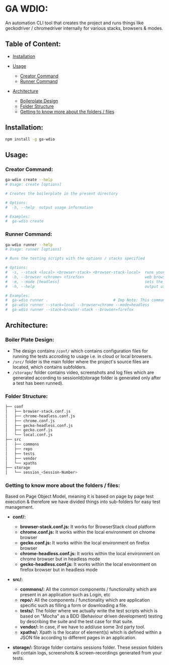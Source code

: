 # GA WDIO:

An automation CLI tool that creates the project and runs things like geckodriver / chromedriver internally for various stacks, browsers & modes.

## Table of Content:

- [Installation](#installation)

- [Usage](#usage)

	- [Creator Command](#creator-command)
	- [Runner Command](#runner-command)

- [Architecture](#architecture)

	- [Boilerplate Design](#boilerplate-design)
	- [Folder Structure](#folder-structure)
	- [Getting to know more about the folders / files](#getting-to-know-more-about-the-folders--files)

## Installation:

```sh
npm install -g ga-wdio
```

## Usage:

### Creator Command:

```sh
ga-wdio create --help
# Usage: create [options]

# Creates the boilerplate in the present directory

# Options:
#  -h, --help  output usage information

# Examples:
#  ga-wdio create
```

### Runner Command:

```sh
ga-wdio runner --help
# Usage: runner [options]

# Runs the testing scripts with the options / stacks specified

# Options:
#  -s, --stack <local> <browser-stack> <browser-stack-local>  runs your tests on the local system or browser-stack (default: "local")
#  -b, --browser <chrome> <firefox>                           web browser [chrome or firefox] (default: "chrome")
#  -m, --mode [headless]                                      sets the mode to the run web-browser, this feature is applicable only with local stack (default: "head")
#  -h, --help                                                 output usage information

# Examples:
#  ga-wdio runner . 							# Imp Note: This command will set all the default values
#  ga-wdio runner --stack=local --browser=chrome --mode=headless
#  ga-wdio runner --stack=browser-stack --browser=firefox
```

## Architecture:

### Boiler Plate Design:

- The design contains `/conf/` which contains  configuration files for running the tests accroding to usage i.e. in cloud or local browsers.
- `/src/` folder is the main folder where the project's source files are located, which contains subfolders.
- `/storage/` folder  contains video, screenshots and log files which are generated according to sessionId(storage folder is generated only after a test has been runned).

### Folder Structure:

```sh
├── conf
│   ├── browser-stack.conf.js
│   ├── chrome-headless.conf.js
│   ├── chrome.conf.js
│   ├── gecko-headless.conf.js
│   ├── gecko.conf.js
│   └── local.conf.js
├── src
│   ├── commons
│   ├── repo
│   ├── tests
│   ├── vendor
│   └── xpaths
├── storage
│   └── session_<Session-Number>
```

### Getting to know more about the folders / files:

Based on Page Object Model, meaning it is based on page by page test execution & therefore we have divided things into sub-folders for easy test management.

- **conf/:**

	- **browser-stack.conf.js:** It works for BrowserStack cloud platform
	- **chrome.conf.js:** It works within the local environment on chrome browser
	- **gecko.conf.js:** It works within the local environment on firefox browser
	- **chrome-headless.conf.js:** It works within the local environment on chrome browser but in headless mode
	- **gecko-headless.conf.js:** It works within the local environment on firefox browser but in headless mode
	
- **src/:**

	- **commons/:** All the common components / functionality which are present in an application such as Login, etc
	- **repo/:** All the components / functionality which are application specific such as filling a form or downloading a file.
	- **tests/:** The folder where we actually write the test scripts which is based on "Mocha" as a BDD (Behaviour driven development) testing by describing the suite and the test case for that suite.
	- **vendor/:** In case, if we have to add/use some 3rd party tool.
	- **xpaths/:** Xpath is the locator of element(s) which is defined within a JSON file according to different pages in an application.

- **storage/:** Storage folder contains sessions folder. These session folders will contain logs, screenshots & screen-recordings generated from your tests.

